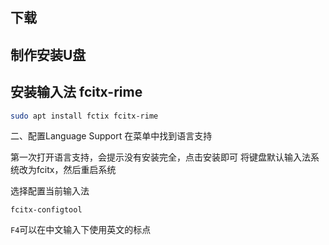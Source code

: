 
## 下载


## 制作安装U盘


## 安装输入法 fcitx-rime


```bash
sudo apt install fctix fcitx-rime
```

二、配置Language Support
在菜单中找到语言支持

第一次打开语言支持，会提示没有安装完全，点击安装即可
将键盘默认输入法系统改为fcitx，然后重启系统


选择配置当前输入法
```
fcitx-configtool
```

`F4`可以在中文输入下使用英文的标点

